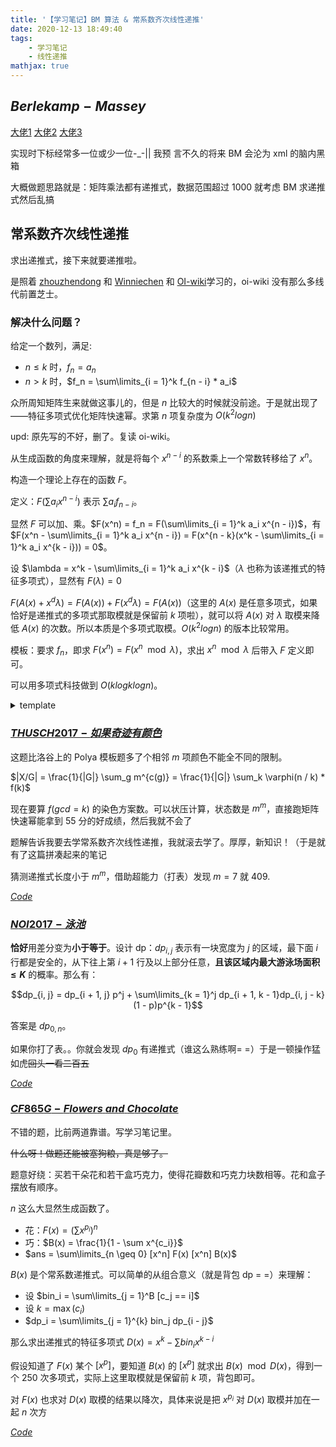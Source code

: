 ```yaml
---
title: '【学习笔记】BM 算法 & 常系数齐次线性递推'
date: 2020-12-13 18:49:40
tags: 
    - 学习笔记
    - 线性递推
mathjax: true
---
```


## $Berlekamp-Massey$

[大佬1](https://blog.csdn.net/hzj1054689699/article/details/90047110)  [大佬2](https://www.luogu.com.cn/blog/_post/234046) [大佬3](https://blog.csdn.net/qq_42101694/article/details/103811029)

实现时下标经常多一位或少一位-_-|| 我预 言不久的将来 BM 会沦为 xml 的脑内黑箱

大概做题思路就是：矩阵乘法都有递推式，数据范围超过 1000 就考虑 BM 求递推式然后乱搞

## 常系数齐次线性递推

求出递推式，接下来就要递推啦。

是照着 [zhouzhendong](https://www.cnblogs.com/zhouzhendong/p/Cayley-Hamilton.html) 和 [Winniechen](https://www.cnblogs.com/Winniechen/p/10246295.html) 和 [OI-wiki](https://oi-wiki.org/math/linear-recurrence/)学习的，oi-wiki 没有那么多线代前置芝士。

### 解决什么问题？

给定一个数列，满足:
* $n \leq k$ 时，$f_n = a_n$
* $n > k$ 时，$f_n = \sum\limits_{i = 1}^k f_{n - i} * a_i$

众所周知矩阵生来就做这事儿的，但是 $n$ 比较大的时候就没前途。于是就出现了——特征多项式优化矩阵快速幂。求第 $n$ 项复杂度为 $O(k^2 log n)$

upd: 原先写的不好，删了。复读 oi-wiki。

从生成函数的角度来理解，就是将每个 $x^{n - i}$ 的系数乘上一个常数转移给了 $x^n$。

构造一个理论上存在的函数 $F$。

定义：$F(\sum a_i x^{n - i})$ 表示 $\sum a_i f_{n - i}$。

显然 $F$ 可以加、乘。$F(x^n) = f_n = F(\sum\limits_{i = 1}^k a_i x^{n - i})$，有 $F(x^n - \sum\limits_{i = 1}^k a_i x^{n - i}) = F(x^{n - k}(x^k - \sum\limits_{i = 1}^k a_i x^{k - i})) = 0$。

设 $\lambda = x^k - \sum\limits_{i = 1}^k a_i x^{k - i}$（$\lambda$ 也称为该递推式的特征多项式），显然有 $F(\lambda) = 0$

$F(A(x) + x^d \lambda) = F(A(x)) + F(x^d \lambda) = F(A(x))$（这里的 $A(x)$ 是任意多项式，如果恰好是递推式的多项式那取模就是保留前 $k$ 项啦），就可以将 $A(x)$ 对 $\lambda$ 取模来降低 $A(x)$ 的次数。所以本质是个多项式取模。$O(k^2 logn)$ 的版本比较常用。

模板：要求 $f_n$，即求 $F(x^n) = F(x^n \mod \lambda)$，求出 $x^n \mod \lambda$ 后带入 $F$ 定义即可。

可以用多项式科技做到 $O(klogklogn)$。

<details>
  <summary>template</summary>
  ``` c++ 
  /*
  luogu_5497
  加了常系数齐次线性递推的版本
  */
  #include <bits/stdc++.h>
  #define rep(i, x, y) for (int i = x; i <= y; i++)
  #define pb push_back
  using namespace std;
  typedef long long ll;
  const int mod = 998244353, N = 2e4 + 10;
  ll n, m, de, K;
  ll a[N], b[N];
  vector<ll> f[N], ans, lst;
  ll add(ll x, ll y) { return (x + y) % mod; }
  ll mul(ll x, ll y) { return x * y % mod; }
  ll sub(ll x, ll y) { return (x - y + mod) % mod; }
  void Add(ll &x, ll y) { x = (x + y) % mod; }
  void Mul(ll &x, ll y) { x = x * y % mod; }
  void Sub(ll &x, ll y) { x = (x - y + mod) % mod; }
  ll qpow(ll a, ll b) {
      a %= mod;
      ll ret = 1;
      for (; b; b >>= 1, Mul(a, a)) if (b & 1) Mul(ret, a);
      return ret;
  }
  void BM(ll n) {
      int fail = 0;
      ll cur = 0;
      rep(i, 1, n) {
          cur = 0;
          for (int j = 0; j < ans.size(); j++)
              Add(cur, mul(b[i - 1 - j], ans[j]));
          if (!((b[i] - cur) % mod)) continue;
          if (!fail) {
              fail = i;
              de = b[i] - cur;
              rep(j, 1, i) ans.pb(0);
              continue;
          }
          vector<ll> now = ans;
          ll w = mul(b[i] - cur, qpow(de, mod - 2));
          if (ans.size() < lst.size() + i - fail)
              ans.resize(lst.size() + i - fail);
          Add(ans[i - fail - 1], w);
          for (int j = 0; j < lst.size(); j++)
              Sub(ans[i - fail + j], mul(w, lst[j]));
          if (now.size() < lst.size() + i - fail) {
              lst = now, fail = i, de = b[i] - cur;
          }
      }
  }
  void doMul(ll x[], ll y[]) {
      ll tmp[N];
      memset(tmp, 0, sizeof(tmp));
      rep(i, 0, K - 1)
          rep(j, 0, K - 1)
              Add(tmp[i + j], mul(x[i], y[j]));
      for (int i = 2 * K - 2; i >= K; i--) {  // 在取模
          if (!tmp[i]) continue;
          rep(j, 1, K)
              Add(tmp[i - j], mul(a[j], tmp[i]));
      }
      rep(i, 0, 2 * K - 1)
          x[i] = tmp[i];
  }
  ll c[N];  // 系数
  void fpow(ll n) {
      static ll tmp[N];
      memset(tmp, 0, sizeof(tmp));
      memset(c, 0, sizeof(c));
      c[0] = tmp[1] = 1;
      for (; n; n >>= 1) {
          if (n & 1) doMul(c, tmp);
          doMul(tmp, tmp);
      }
  }
  int main() {
      cin >> n >> m;
      rep(i, 1, n) {
          scanf("%lld", &b[i]);
      }
      BM(n);
      K = (int)ans.size();
      rep(i, 0, K - 1) {
          ans[i] = (ans[i] % mod + mod) % mod;
          printf("%lld ", ans[i]);
          a[i + 1] = ans[i];
      }
      puts("");
      rep(i, 0, K - 1) b[i] = b[i + 1];
      rep(i, K, n) b[i] = 0;
      fpow(m);
      ll ans = 0;
      rep(i, 0, K - 1)
          Add(ans, mul(b[i], c[i]));
      printf("%lld\n", (ans % mod + mod) % mod);
      return 0;
  }
  ```
</details>

### [$THUSCH2017-如果奇迹有颜色$](https://loj.ac/p/2981)

这题比洛谷上的 Polya 模板题多了个相邻 $m$ 项颜色不能全不同的限制。

$|X/G| = \frac{1}{|G|} \sum_g m^{c(g)} = \frac{1}{|G|} \sum_k \varphi(n / k) * f(k)$

现在要算 $f(gcd = k)$ 的染色方案数。可以状压计算，状态数是 $m^{m}$，直接跑矩阵快速幂能拿到 $55$ 分的好成绩，然后我就不会了

题解告诉我要去学常系数齐次线性递推，我就滚去学了。厚厚，新知识！（于是就有了这篇拼凑起来的笔记

猜测递推式长度小于 $m^{m}$，借助超能力（打表）发现 $m = 7$ 就 $409$.

[$Code$](https://loj.ac/s/1012066)

### [$NOI2017-泳池$](https://uoj.ac/problem/316)

**恰好**用差分变为**小于等于**。设计 dp：$dp_{i, j}$ 表示有一块宽度为 $j$ 的区域，最下面 $i$ 行都是安全的，从下往上第 $i + 1$ 行及以上部分任意，**且该区域内最大游泳场面积 $\leq K$** 的概率。那么有：

$$dp_{i, j} = dp_{i + 1, j} p^j + \sum\limits_{k = 1}^j dp_{i + 1, k - 1}dp_{i, j - k}(1 - p)p^{k - 1}$$

答案是 $dp_{0, n}$。

如果你打了表。。你就会发现 $dp_0$ 有递推式（谁这么熟练啊= =）于是一顿操作猛如虎~~回头一看二百五~~

[$Code$](https://uoj.ac/submission/452703)

### [$CF865G-Flowers\ and\ Chocolate$](https://www.luogu.com.cn/problem/CF865G)

不错的题，比前两道靠谱。写学习笔记里。

~~什么呀！做题还能被塞狗粮，真是够了。~~

题意好绕：买若干朵花和若干盒巧克力，使得花瓣数和巧克力块数相等。花和盒子摆放有顺序。

$n$ 这么大显然生成函数了。

- 花：$F(x) = (\sum x^{p_i})^n$
- 巧：$B(x) = \frac{1}{1 - \sum x^{c_i}}$
- $ans = \sum\limits_{n \geq 0} [x^n] F(x) [x^n] B(x)$

$B(x)$ 是个常系数递推式。可以简单的从组合意义（就是背包 dp = =）来理解：
- 设 $bin_i = \sum\limits_{j = 1}^B [c_j == i]$
- 设 $k = \max(c_i)$
- $dp_i = \sum\limits_{j = 1}^{k} bin_j dp_{i - j}$

那么求出递推式的特征多项式 $D(x) = x^k - \sum bin_i x^{k - i}$

假设知道了 $F(x)$ 某个 $[x^p]$，要知道 $B(x)$ 的 $[x^p]$ 就求出 $B(x) \mod D(x)$，得到一个 $250$ 次多项式，实际上这里取模就是保留前 $k$ 项，背包即可。

对 $F(x)$ 也求对 $D(x)$ 取模的结果以降次，具体来说是把 $x^{p_i}$ 对 $D(x)$ 取模并加在一起 $n$ 次方

[$Code$](https://codeforces.com/contest/865/submission/114985231)